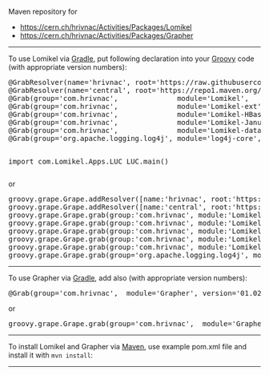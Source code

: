 Maven repository for
<ul>
<li><a href="https://cern.ch/hrivnac/Activities/Packages/Lomikel">https://cern.ch/hrivnac/Activities/Packages/Lomikel</a></li>
<li><a href="https://cern.ch/hrivnac/Activities/Packages/Grapher">https://cern.ch/hrivnac/Activities/Packages/Grapher</a></li>
</ul>
<hr/>
To use Lomikel via <a href="https://gradle.com">Gradle</a>, put following declaration into your <a href="https://groovy-lang.org">Groovy</a> code (with appropriate version numbers):
<pre>
@GrabResolver(name='hrivnac', root='https://raw.githubusercontent.com/hrivnac/Maven/main/')
@GrabResolver(name='central', root='https://repo1.maven.org/maven2/')
@Grab(group='com.hrivnac',              module='Lomikel',       version='03.07.00')
@Grab(group='com.hrivnac',              module='Lomikel-ext',   version='03.07.00')
@Grab(group='com.hrivnac',              module='Lomikel-HBase', version='03.07.00') // if HBase is needed
@Grab(group='com.hrivnac',              module='Lomikel-Janus', version='03.07.00') // if JanusGraph and HBase is needed
@Grab(group='com.hrivnac',              module='Lomikel-data',  version='03.07.00')  // if data (models,...) are needed
@Grab(group='org.apache.logging.log4j', module='log4j-core',    version='2.23.1')

import com.Lomikel.Apps.LUC
LUC.main()
</pre>
or
<pre>
groovy.grape.Grape.addResolver([name:'hrivnac', root:'https://raw.githubusercontent.com/hrivnac/Maven/main/'])
groovy.grape.Grape.addResolver([name:'central', root:'https://repo1.maven.org/maven2/'])
groovy.grape.Grape.grab(group:'com.hrivnac', module:'Lomikel',       version:'03.07.00')
groovy.grape.Grape.grab(group:'com.hrivnac', module:'Lomikel-ext',   version:'03.07.00')
groovy.grape.Grape.grab(group:'com.hrivnac', module:'Lomikel-HBase', version:'03.07.00')
groovy.grape.Grape.grab(group:'com.hrivnac', module:'Lomikel-Janus', version:'03.07.00')
groovy.grape.Grape.grab(group:'com.hrivnac', module:'Lomikel-data',  version:'03.07.00')
groovy.grape.Grape.grab(group='org.apache.logging.log4j', module='log4j-core',    version='2.23.1')
</pre>
<hr/>
To use Grapher via  <a href="https://gradle.com">Gradle</a>, add also (with appropriate version numbers):
<pre>
@Grab(group='com.hrivnac',  module='Grapher', version='01.02.00')
</pre>
or
<pre>
groovy.grape.Grape.grab(group='com.hrivnac',  module='Grapher', version='01.02.00')
</pre>
<hr/>
To install Lomikel and Grapher via <a href="https://maven.apache.org">Maven</a>, use example pom.xml file and install it with <code>mvn install</code>:
<hr/>
